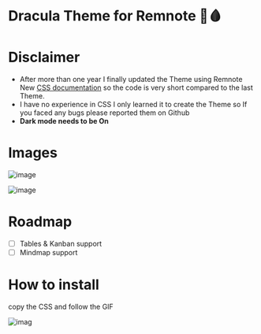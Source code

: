 # Dracula Theme for Remnote 🧛🩸
# Disclaimer 
- After more than one year I finally updated the Theme using Remnote New [CSS documentation](https://plugins.remnote.com/custom-css) so the code is very short compared to the last Theme.
- I have no experience in CSS I only learned it to create the Theme so If you faced any bugs please reported them on Github
- **Dark mode needs to be On**
 
 
 
 
 
 # Images 
   ![image](https://github.com/drstrangez0/Remnote-Dracula-theme/blob/main/images/main.png)
   
   
   
   ![image](https://github.com/drstrangez0/Remnote-Dracula-theme/blob/main/images/Note%20example.png)
   
   
   
  




# Roadmap
- [ ] Tables & Kanban support 
- [ ] Mindmap support 
# How to install
 copy the CSS and follow the GIF
 
 
   ![imag](https://github.com/drstrangez0/Remnote-Dracula-theme/blob/main/images/Gif.gif)

